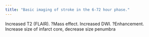 ```yaml
---
title: "Basic imaging of stroke in the 6-72 hour phase."
---
```

Increased T2 (FLAIR). ?Mass effect. Increased DWI. ?Enhancement. Increase size of infarct core, decrease size penumbra

